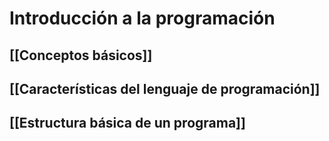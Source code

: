 # Introducción a la programación

## [[Conceptos básicos]]
## [[Características del lenguaje de programación]]
## [[Estructura básica de un programa]]